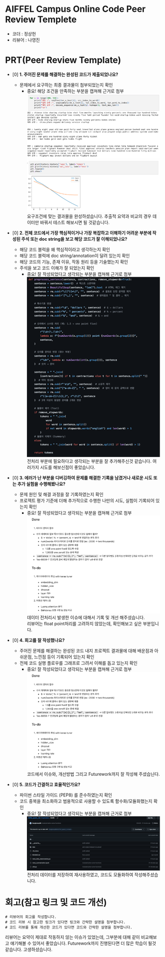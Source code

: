 # AIFFEL Campus Online Code Peer Review Templete
- 코더 : 정상헌
- 리뷰어 : 나영진


# PRT(Peer Review Template)
- [0]  **1. 주어진 문제를 해결하는 완성된 코드가 제출되었나요?**
    - 문제에서 요구하는 최종 결과물이 첨부되었는지 확인
        - 중요! 해당 조건을 만족하는 부분을 캡쳐해 근거로 첨부  
            ![01](assets/res01.png)
            ![01](assets/res06.png)
        요구조건에 맞는 결과물을 완성하셨습니다. 추출적 요약과 비교의 경우 데이터만 바꿔서 테스트 해보시면 될 것같습니다.

- [0]  **2. 전체 코드에서 가장 핵심적이거나 가장 복잡하고 이해하기 어려운 부분에 작성된 
주석 또는 doc string을 보고 해당 코드가 잘 이해되었나요?**
    - 해당 코드 블럭을 왜 핵심적이라고 생각하는지 확인
    - 해당 코드 블럭에 doc string/annotation이 달려 있는지 확인
    - 해당 코드의 기능, 존재 이유, 작동 원리 등을 기술했는지 확인
    - 주석을 보고 코드 이해가 잘 되었는지 확인
        - 중요! 잘 작성되었다고 생각되는 부분을 캡쳐해 근거로 첨부      
        ![01](assets/res02.png)     
        전처리 부분에 필요하다고 생각되는 부분을 잘 추가해주신것 같습니다. 여러가지 시도를 해보신점이 좋았습니다. 

- [0]  **3. 에러가 난 부분을 디버깅하여 문제를 해결한 기록을 남겼거나
새로운 시도 또는 추가 실험을 수행해봤나요?**
    - 문제 원인 및 해결 과정을 잘 기록하였는지 확인
    - 프로젝트 평가 기준에 더해 추가적으로 수행한 나만의 시도, 
    실험이 기록되어 있는지 확인
        - 중요! 잘 작성되었다고 생각되는 부분을 캡쳐해 근거로 첨부   
        ![01](assets/res04.png)     
        데이터 전처리시 발생한 이슈에 대해서 기록 및 개선 해주셨습니다.  
        리뷰어는 float point처리를 고려하지 않았는데, 확인해보고 싶은 부분입니다.

- [0]  **4. 회고를 잘 작성했나요?**
    - 주어진 문제를 해결하는 완성된 코드 내지 프로젝트 결과물에 대해
    배운점과 아쉬운점, 느낀점 등이 기록되어 있는지 확인
    - 전체 코드 실행 플로우를 그래프로 그려서 이해를 돕고 있는지 확인
        - 중요! 잘 작성되었다고 생각되는 부분을 캡쳐해 근거로 첨부
        ![01](assets/res04.png)     
        코드에서 이슈와, 개선방법 그리고 Futurework까지 잘 작성해 주셨습닌다.

- [0]  **5. 코드가 간결하고 효율적인가요?**
    - 파이썬 스타일 가이드 (PEP8) 를 준수하였는지 확인
    - 코드 중복을 최소화하고 범용적으로 사용할 수 있도록 함수화/모듈화했는지 확인
        - 중요! 잘 작성되었다고 생각되는 부분을 캡쳐해 근거로 첨부   
    ![01](assets/res05.png)      
    전처리 데이터를 저장하여 재사용하였고, 코드도 모듈화하여 작성해주셨습니다. 


# 회고(참고 링크 및 코드 개선)
```
# 리뷰어의 회고를 작성합니다.
# 코드 리뷰 시 참고한 링크가 있다면 링크와 간략한 설명을 첨부합니다.
# 코드 리뷰를 통해 개선한 코드가 있다면 코드와 간략한 설명을 첨부합니다.  
```
리뷰어는 요약이 제대로 작동하지 않는 이슈가 있었는데, 그부분에 대해 같이 비교해보고 얘기해볼 수 있어서 좋았습니다. Futurework까지 진행된다면 더 많은 학습이 될것 같습니다. 고생하셨습니다.